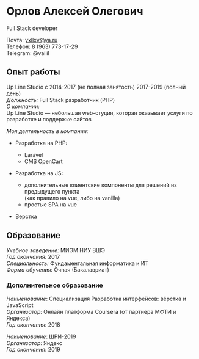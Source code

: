 # Орлов Алексей Олегович

Full Stack developer

Почта: yxllxy@ya.ru \
Телефон: 8 (963) 773-17-29 \
Telegram: @vaiiil

## Опыт работы

Up Line Studio c 2014-2017 (не полная занятость) 2017-2019 (полный день) \
*Должность:* Full Stack разработчик (PHP) \
*О компании:* \
Up Line Studio &mdash; небольшая web-студия, которая оказывает услуги по разработке и поддержке сайтов

*Моя деятельность в компании:*
* Разработка на PHP:
    * Laravel
    * CMS OpenCart
 
* Разработка на JS:
    * дополнительные клиентские компоненты для решений из предыдущего пункта   
    (как правило на vue, либо на vanilla)
    * простые SPA на vue

* Верстка

## Образование

*Учебное заведение:* МИЭМ НИУ ВШЭ \
*Год окончания:* 2017 \
*Специальность:* Фундаментальная информатика и ИТ \
*Форма обучения:* Очная (Бакалавриат)

### Дополнительное образование

*Наименование*: Специализация Разработка интерфейсов: вёрстка и JavaScript \
*Организатор*: Онлайн платформа Coursera (от партнера МФТИ и Яндекса) \
*Год окончания*: 2018

*Наименование*: ШРИ-2019 \
*Организатор*: Яндекс \
*Год окончания*: 2019
